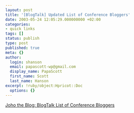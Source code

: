 ```yaml
---
layout: post
title: '[BlogTalk] Updated List of Conference Bloggers'
date: 2003-05-24 12:05:29.000000000 +02:00
categories:
- quick links
tags: []
status: publish
type: post
published: true
meta: {}
author:
  login: shanson
  email: papascott-wp@gmail.com
  display_name: PapaScott
  first_name: Scott
  last_name: Hanson
excerpt: !ruby/object:Hpricot::Doc
  options: {}
---
```

<p><a title="Stop blogging and start paying attention!" href="http://www.hyperorg.com/blogger/mtarchive/001542.html">Joho the Blog: BlogTalk List of Conference Bloggers</a></p>
